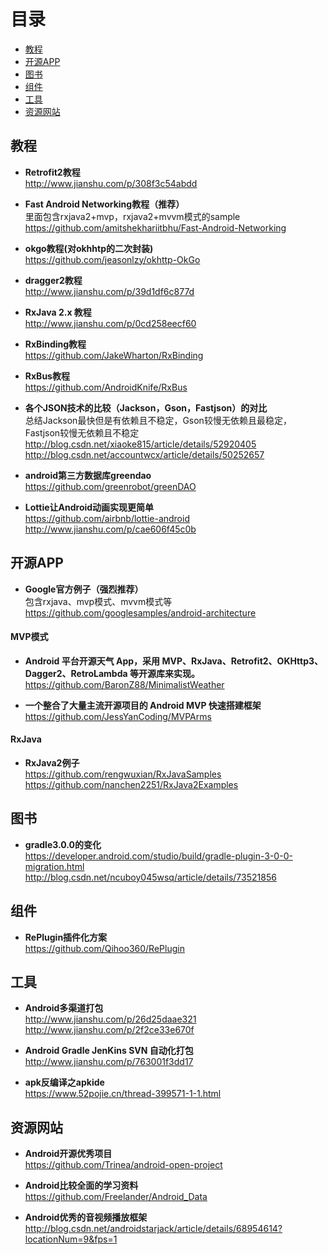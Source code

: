 # 目录
* [教程](#教程)
* [开源APP](#开源app)
* [图书](#图书)
* [组件](#组件)
* [工具](#工具)
* [资源网站](#资源网站)

## 教程

* **Retrofit2教程**<br>
http://www.jianshu.com/p/308f3c54abdd

* **Fast Android Networking教程（推荐）**<br>
里面包含rxjava2+mvp，rxjava2+mvvm模式的sample<br>
https://github.com/amitshekhariitbhu/Fast-Android-Networking

* **okgo教程(对okhhtp的二次封装)**<br>
https://github.com/jeasonlzy/okhttp-OkGo

* **dragger2教程**<br>
http://www.jianshu.com/p/39d1df6c877d

* **RxJava 2.x 教程**<br>
http://www.jianshu.com/p/0cd258eecf60

* **RxBinding教程**<br>
https://github.com/JakeWharton/RxBinding

* **RxBus教程**<br>
https://github.com/AndroidKnife/RxBus

* **各个JSON技术的比较（Jackson，Gson，Fastjson）的对比**<br>
总结Jackson最快但是有依赖且不稳定，Gson较慢无依赖且最稳定，Fastjson较慢无依赖且不稳定<br>
http://blog.csdn.net/xiaoke815/article/details/52920405<br>
http://blog.csdn.net/accountwcx/article/details/50252657

* **android第三方数据库greendao**<br>
https://github.com/greenrobot/greenDAO

* **Lottie让Android动画实现更简单**<br>
https://github.com/airbnb/lottie-android<br>
http://www.jianshu.com/p/cae606f45c0b

## 开源APP

* **Google官方例子（强烈推荐）**<br>
包含rxjava、mvp模式、mvvm模式等<br>
https://github.com/googlesamples/android-architecture

#### MVP模式

* **Android 平台开源天气 App，采用 MVP、RxJava、Retrofit2、OKHttp3、Dagger2、RetroLambda 等开源库来实现。**<br>
https://github.com/BaronZ88/MinimalistWeather

* **一个整合了大量主流开源项目的 Android MVP 快速搭建框架**<br>
https://github.com/JessYanCoding/MVPArms

#### RxJava

* **RxJava2例子**<br>
https://github.com/rengwuxian/RxJavaSamples<br>
https://github.com/nanchen2251/RxJava2Examples

## 图书

* **gradle3.0.0的变化**<br>
https://developer.android.com/studio/build/gradle-plugin-3-0-0-migration.html<br>
http://blog.csdn.net/ncuboy045wsq/article/details/73521856

## 组件

* **RePlugin插件化方案**<br>
https://github.com/Qihoo360/RePlugin

## 工具

* **Android多渠道打包**<br>
http://www.jianshu.com/p/26d25daae321<br>
http://www.jianshu.com/p/2f2ce33e670f

* **Android Gradle JenKins SVN 自动化打包**<br>
http://www.jianshu.com/p/763001f3dd17

* **apk反编译之apkide**<br>
https://www.52pojie.cn/thread-399571-1-1.html

## 资源网站

* **Android开源优秀项目**<br>
https://github.com/Trinea/android-open-project

* **Android比较全面的学习资料**<br>
https://github.com/Freelander/Android_Data

* **Android优秀的音视频播放框架**<br>
http://blog.csdn.net/androidstarjack/article/details/68954614?locationNum=9&fps=1
